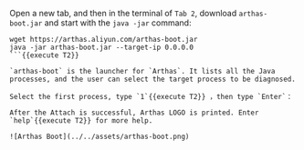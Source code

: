 Open a new tab, and then in the terminal of `Tab 2`, download `arthas-boot.jar` and start with the `java -jar` command:

```
wget https://arthas.aliyun.com/arthas-boot.jar
java -jar arthas-boot.jar --target-ip 0.0.0.0
```{{execute T2}}

`arthas-boot` is the launcher for `Arthas`. It lists all the Java processes, and the user can select the target process to be diagnosed.

Select the first process, type `1`{{execute T2}} ，then type `Enter`：

After the Attach is successful, Arthas LOGO is printed. Enter `help`{{execute T2}} for more help.

![Arthas Boot](../../assets/arthas-boot.png)
